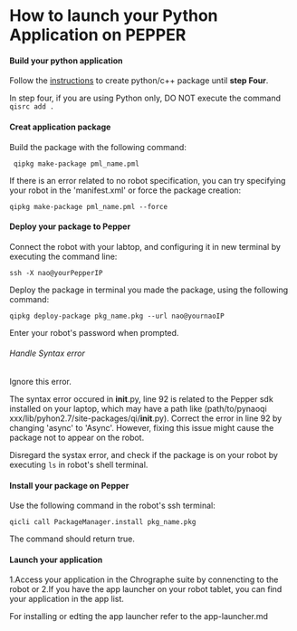 # How to launch your Python Application on PEPPER

#### Build your python application
Follow the [instructions](http://doc.aldebaran.com/2-4/dev/tutos/create_a_new_service.html#dev-tuto-create-service) to create python/c++ package until **step Four**.

In step four, if you are using Python only, DO NOT execute the command ```qisrc add .```

#### Creat application package
Build the package with the following command:
```
 qipkg make-package pml_name.pml 
```
If there is an error related to no robot specification, you can try specifying your robot in the  'manifest.xml' or force the package creation:
```
qipkg make-package pml_name.pml --force
```

#### Deploy your package to Pepper
Connect the robot with your labtop, and configuring it in new terminal by executing the command line:
```
ssh -X nao@yourPepperIP
```

Deploy the package in terminal you made the package, using the following command:
```
qipkg deploy-package pkg_name.pkg --url nao@yournaoIP 
```
Enter your robot's password when prompted.

###### Handle Syntax error
Ignore this error. 

The syntax error occured in __init__.py, line 92 is related to the Pepper sdk installed on your laptop, which may have a path like (path/to/pynaoqi xxx/lib/pyhon2.7/site-packages/qi/__init__.py). Correct the error in line 92 by changing 'async' to 'Async'. However, fixing this issue might cause the package not to appear on the robot. 

Disregard the systax error, and check if the package is on your robot by executing ```ls``` in robot's shell terminal.

#### Install your package on Pepper
Use the following command in the robot's ssh terminal:
 ```
qicli call PackageManager.install pkg_name.pkg
```
The command should return true.

#### Launch your application
1.Access your application in the Chrographe suite by connencting to the robot or 
2.If you have the app launcher on your robot tablet, you can find your application in the app list.

For installing or edting the app launcher refer to the app-launcher.md
